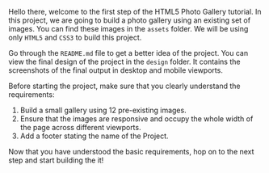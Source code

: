 Hello there, welcome to the first step of the HTML5 Photo Gallery tutorial. In this project, we are going to build a photo gallery using an existing set of images. You can find these images in the `assets` folder. We will be using only `HTML5` and `CSS3` to build this project.

Go through the `README.md` file to get a better idea of the project. You can view the final design of the project in the `design` folder. It contains the screenshots of the final output in desktop and mobile viewports.

Before starting the project, make sure that you clearly understand the requirements:

1. Build a small gallery using 12 pre-existing images.
2. Ensure that the images are responsive and occupy the whole width of the page across different viewports.
3. Add a footer stating the name of the Project.

Now that you have understood the basic requirements, hop on to the next step and start building the it!
